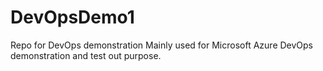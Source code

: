 # DevOpsDemo1
Repo for DevOps demonstration
Mainly used for Microsoft Azure DevOps demonstration and test out purpose.
